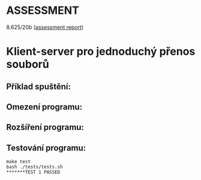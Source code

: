 ASSESSMENT
=========
8.625/20b ([assessment report](https://github.com/ldrahnik/ipk_1_project_2/issues/1))

Klient-server pro jednoduchý přenos souborů
============

## Příklad spuštění:

## Omezení programu:

## Rozšíření programu:

## Testování programu:

```
make test
bash ./tests/tests.sh
*******TEST 1 PASSED
```
